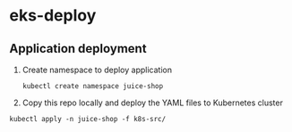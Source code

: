 # eks-deploy

## Application deployment
1. Create namespace to deploy application
   
   ```kubectl create namespace juice-shop```
2. Copy this repo locally and deploy the YAML files to Kubernetes cluster
```
kubectl apply -n juice-shop -f k8s-src/
```
   
